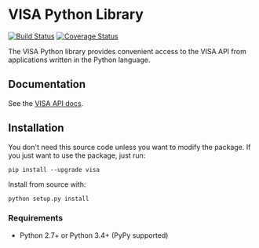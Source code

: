 # VISA Python Library

[![Build Status](https://travis-ci.org/visa-sdk/visa-python.svg?branch=master)](https://travis-ci.org/visa-sdk/visa-python)
[![Coverage Status](https://coveralls.io/repos/github/visa-sdk/visa-python/badge.svg?branch=master)](https://coveralls.io/github/visa-sdk/visa-python?branch=master)

The VISA Python library provides convenient access to the VISA API from
applications written in the Python language.

## Documentation

See the [VISA API docs](https://developer.visa.com/apibrowser).

## Installation

You don't need this source code unless you want to modify the package. If you just
want to use the package, just run:

    pip install --upgrade visa

Install from source with:

    python setup.py install

### Requirements

- Python 2.7+ or Python 3.4+ (PyPy supported)
